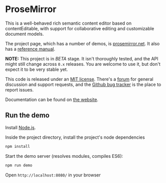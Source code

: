 # ProseMirror

This is a well-behaved rich semantic content editor based on
contentEditable, with support for collaborative editing and
customizable document models.

The project page, which has a number of demos, is
[prosemirror.net](http://prosemirror.net). It also has a
[reference manual](http://prosemirror.net/doc/manual.html).

**NOTE:** This project is in *BETA* stage. It isn't thoroughly tested,
and the API might still change across `0.x` releases. You are welcome
to use it, but don't expect it to be very stable yet.

This code is released under an
[MIT license](https://github.com/prosemirror/prosemirror/tree/master/LICENSE).
There's a [forum](http://discuss.prosemirror.net) for general
discussion and support requests, and the
[Github bug tracker](https://github.com/prosemirror/prosemirror/issues)
is the place to report issues.

Documentation can be found on [the
website](http://prosemirror.net/doc/manual.html).

## Run the demo

Install [Node.js](http://nodejs.org).

Inside the project directory, install the project's node dependencies

```bash
npm install
```

Start the demo server (resolves modules, compiles ES6):

```bash
npm run demo
```

Open `http://localhost:8080/` in your browser
